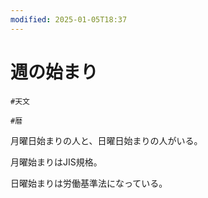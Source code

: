 ```yaml
---
modified: 2025-01-05T18:37
---
```

# 週の始まり

`#天文`

`#暦`

月曜日始まりの人と、日曜日始まりの人がいる。

月曜始まりはJIS規格。

日曜始まりは労働基準法になっている。